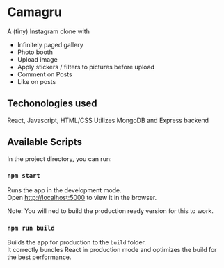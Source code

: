 # Camagru

A (tiny) Instagram clone with
- Infinitely paged gallery
- Photo booth
- Upload image
- Apply stickers / filters to pictures before upload
- Comment on Posts
- Like on posts

## Techonologies used
React, Javascript, HTML/CSS
Utilizes MongoDB and Express backend

## Available Scripts

In the project directory, you can run:

### `npm start`

Runs the app in the development mode.<br />
Open [http://localhost:5000](http://localhost:5000) to view it in the browser.

Note: You will ned to build the production ready version for this to work.

### `npm run build`

Builds the app for production to the `build` folder.<br />
It correctly bundles React in production mode and optimizes the build for the best performance.

